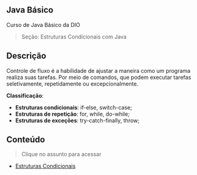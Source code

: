 ## Java Básico

Curso de Java Básico da DIO
> Seção: Estruturas Condicionais com Java

## Descrição

Controle de fluxo é a habilidade de ajustar a maneira como um programa realiza suas tarefas. Por meio de comandos, que podem executar tarefas seletivamente, repetidamente ou excepcionalmente.

**Classificação**:

- **Estruturas condicionais**: if-else, switch-case;
- **Estruturas de repetição**: for, while, do-while;
- **Estruturas de exceções**: try-catch-finally, throw;

## Conteúdo

> Clique no assunto para acessar

- [Estruturas Condicionais](src/edu/gabriel/estruturasCondicionais/)

